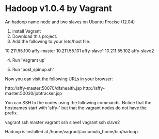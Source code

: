Hadoop v1.0.4 by Vagrant
=======================

An hadoop name node and two slaves on Ubuntu Precise (12.04)

1. Install Vagrant
2. Download this project.
3. Add the following to your /etc/host file.

10.211.55.100	affy-master
10.211.55.101	affy-slave1
10.211.55.102	affy-slave2

4. Run 'Vagrant up'

5. Run 'post_spinup.sh'

Now you can visit the following URLs in your browser:

http://affy-master:50070/dfshealth.jsp
http://affy-master:50030/jobtracker.jsp

You can SSH to the nodes using the following commands. Notice that the hostnames start with 'affy-' but that 
the vagrant nodes do not have the prefix.

vagrant ssh master
vagrant ssh slave1
vagrant ssh slave2

Hadoop is installed at /home/vagrant/accumulo_home/bin/hadoop.
